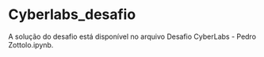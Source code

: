 # Cyberlabs_desafio
A solução do desafio está disponível no arquivo Desafio CyberLabs - Pedro Zottolo.ipynb.
